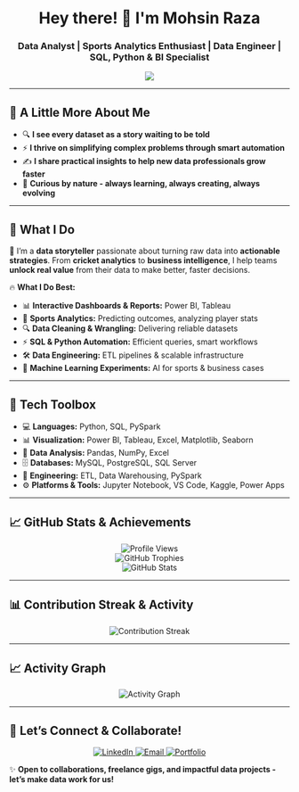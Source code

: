 <h1 align="center"> Hey there! 👋 I'm Mohsin Raza </h1>
<h3 align="center"> Data Analyst | Sports Analytics Enthusiast | Data Engineer | SQL, Python & BI Specialist </h3>

<p align="center">
  <img src="https://readme-typing-svg.herokuapp.com?color=00BFFF&size=22&center=true&vCenter=true&width=700&lines=Transforming+Raw+Data+into+Winning+Insights!;Sports+Analytics+%7C+SQL+%7C+Python+%7C+Power+BI;Data-Driven+Decisions+that+Matter!;Lifelong+Learner+%7C+Problem+Solver+%7C+Team+Player!" />
</p>

---

## 🌟 A Little More About Me

- 🔍 **I see every dataset as a story waiting to be told**
- ⚡ **I thrive on simplifying complex problems through smart automation**
- ✍️ **I share practical insights to help new data professionals grow faster**
- 🧩 **Curious by nature - always learning, always creating, always evolving**

---

## 🚀 What I Do  
🎯 I’m a **data storyteller** passionate about turning raw data into **actionable strategies**. From **cricket analytics** to **business intelligence**, I help teams **unlock real value** from their data to make better, faster decisions.

🔥 **What I Do Best:**  
- 📊 **Interactive Dashboards & Reports:** Power BI, Tableau
- 🏏 **Sports Analytics:** Predicting outcomes, analyzing player stats
- 🔍 **Data Cleaning & Wrangling:** Delivering reliable datasets
- ⚡ **SQL & Python Automation:** Efficient queries, smart workflows
- 🛠️ **Data Engineering:** ETL pipelines & scalable infrastructure
- 🤖 **Machine Learning Experiments:** AI for sports & business cases

---

## 🧰 Tech Toolbox  
- 💻 **Languages:** Python, SQL, PySpark  
- 📊 **Visualization:** Power BI, Tableau, Excel, Matplotlib, Seaborn  
- 📂 **Data Analysis:** Pandas, NumPy, Excel  
- 🗄️ **Databases:** MySQL, PostgreSQL, SQL Server  
- 🔧 **Engineering:** ETL, Data Warehousing, PySpark  
- ⚙️ **Platforms & Tools:** Jupyter Notebook, VS Code, Kaggle, Power Apps  

---

## 📈 GitHub Stats & Achievements

<p align="center">
  <img src="https://komarev.com/ghpvc/?username=MohsinR11&color=00BFFF" alt="Profile Views"/>
  <br/>
  <img src="https://github-profile-trophy.vercel.app/?username=MohsinR11&theme=gruvbox" alt="GitHub Trophies"/>
  <br/>
  <img src="https://github-readme-stats.vercel.app/api?username=MohsinR11&show_icons=true&theme=radical" alt="GitHub Stats"/>
</p>

---

## 📊 Contribution Streak & Activity

<p align="center">
  <img src="https://github-readme-streak-stats.herokuapp.com/?user=MohsinR11&theme=radical" alt="Contribution Streak"/>
</p>

---

## 📈 Activity Graph

<p align="center">
  <img src="https://github-readme-activity-graph.vercel.app/graph?username=MohsinR11&theme=rogue" alt="Activity Graph"/>
</p>

---

## 🤝 Let’s Connect & Collaborate!

<p align="center">
  <a href="https://www.linkedin.com/in/mohsin--raza/" target="_blank">
    <img src="https://img.shields.io/badge/LinkedIn-0077B5?style=for-the-badge&logo=linkedin&logoColor=white" alt="LinkedIn"/>
  </a>
  <a href="mailto:mohsinansari1799@gmail.com" target="_blank">
    <img src="https://img.shields.io/badge/Email-D14836?style=for-the-badge&logo=gmail&logoColor=white" alt="Email"/>
  </a>
  <a href="https://www.zapfolio.in/mohsinraza-ob" target="_blank">
    <img src="https://img.shields.io/badge/Portfolio-111111?style=for-the-badge&logo=Portfolio&logoColor=white" alt="Portfolio"/>
  </a>
</p>

✨ **Open to collaborations, freelance gigs, and impactful data projects - let’s make data work for us!**

